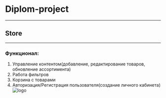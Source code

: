 # **Diplom-project**
____
## Store
____
### Функционал:
1. Управление контентом(добавление, редактирование товаров, обновление ассортимента)
2. Работа фильтров
3. Корзина с товарами
4. Авторизация/Регистрация пользователя(создание личного кабинета)
![logo](https://st2.depositphotos.com/4403291/7418/v/380/depositphotos_74189661-stock-illustration-online-shop-log.jpg)
